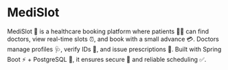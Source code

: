# MediSlot
MediSlot 🏥 is a healthcare booking platform where patients 👩‍⚕️ can find doctors, view real-time slots ⏰, and book with a small advance 💳. Doctors manage profiles 🩺, verify IDs 🪪, and issue prescriptions 📄. Built with Spring Boot ⚡ + PostgreSQL 🐘, it ensures secure 🔐 and reliable scheduling ✅.
